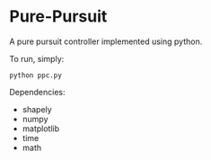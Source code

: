 # Pure-Pursuit
A pure pursuit controller implemented using python.

To run, simply:
```
python ppc.py
```

Dependencies:
- shapely
- numpy
- matplotlib
- time
- math
